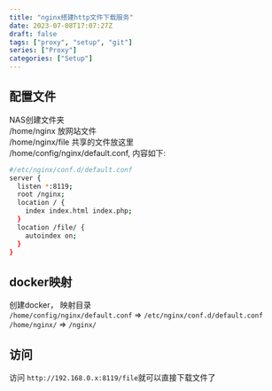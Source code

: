 ```yaml
---
title: "nginx搭建http文件下载服务"
date: 2023-07-08T17:07:27Z
draft: false
tags: ["proxy", "setup", "git"]
series: ["Proxy"]
categories: ["Setup"]
---
```


## 配置文件
NAS创建文件夹  
/home/nginx 放网站文件  
/home/nginx/file 共享的文件放这里  
/home/config/nginx/default.conf, 内容如下:  
```bash
#/etc/nginx/conf.d/default.conf
server {
  listen *:8119;
  root /nginx;
  location / {
    index index.html index.php;
  }
  location /file/ {
    autoindex on;
  }
}
```
## docker映射
创建docker， 映射目录  
`/home/config/nginx/default.conf` => `/etc/nginx/conf.d/default.conf`  
`/home/nginx/` => `/nginx/`  
## 访问
访问 `http://192.168.0.x:8119/file`就可以直接下载文件了  

